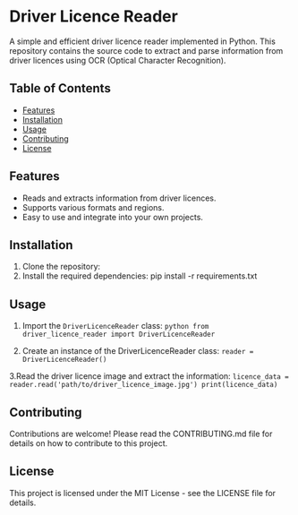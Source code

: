 # Driver Licence Reader

A simple and efficient driver licence reader implemented in Python. This repository contains the source code to extract and parse information from driver licences using OCR (Optical Character Recognition).

## Table of Contents
- [Features](#features)
- [Installation](#installation)
- [Usage](#usage)
- [Contributing](#contributing)
- [License](#license)

## Features
- Reads and extracts information from driver licences.
- Supports various formats and regions.
- Easy to use and integrate into your own projects.

## Installation

1. Clone the repository:
2. Install the required dependencies:
pip install -r requirements.txt

## Usage

1. Import the `DriverLicenceReader` class:
``python
from driver_licence_reader import DriverLicenceReader``

2. Create an instance of the DriverLicenceReader class:
``reader = DriverLicenceReader()``

3.Read the driver licence image and extract the information:
``licence_data = reader.read('path/to/driver_licence_image.jpg')
print(licence_data)``

## Contributing
Contributions are welcome! Please read the CONTRIBUTING.md file for details on how to contribute to this project.

## License
This project is licensed under the MIT License - see the LICENSE file for details.
